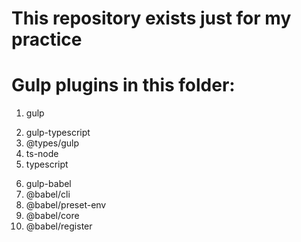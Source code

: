# This repository exists just for my practice

# Gulp plugins in this folder:
  1. gulp
  
  <!-- ts -->
  2. gulp-typescript
  3. @types/gulp
  4. ts-node
  5. typescript
  <!-- ts -->

  <!-- babel -->
  6. gulp-babel
  7. @babel/cli
  8. @babel/preset-env
  9. @babel/core
  10. @babel/register
  <!-- babel -->